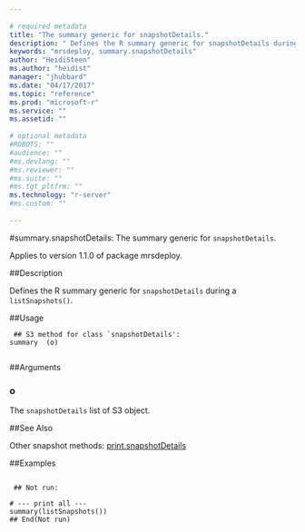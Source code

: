 ```yaml
--- 
 
# required metadata 
title: "The summary generic for snapshotDetails." 
description: " Defines the R summary generic for snapshotDetails during a  listSnapshots(). " 
keywords: "mrsdeploy, summary.snapshotDetails" 
author: "HeidiSteen"
ms.author: "heidist" 
manager: "jhubbard" 
ms.date: "04/17/2017" 
ms.topic: "reference" 
ms.prod: "microsoft-r" 
ms.service: "" 
ms.assetid: "" 
 
# optional metadata 
#ROBOTS: "" 
#audience: "" 
#ms.devlang: "" 
#ms.reviewer: "" 
#ms.suite: "" 
#ms.tgt_pltfrm: "" 
ms.technology: "r-server" 
#ms.custom: "" 
 
--- 
```

 
 
 
 
 #summary.snapshotDetails: The summary generic for `snapshotDetails`.

 Applies to version 1.1.0 of package mrsdeploy.
 
 ##Description
 
Defines the R summary generic for `snapshotDetails` during a 
`listSnapshots()`.
 
 
 ##Usage

```   
 ## S3 method for class `snapshotDetails':
summary  (o)
 
```
 
 ##Arguments

   
  
 ### o
 The `snapshotDetails` list of S3 object. 
  
 
 
 ##See Also
 
Other snapshot methods: [print.snapshotDetails](print-snapshotdetails.md)
   
 ##Examples

 ```
   
  ## Not run:
 
# --- print all ---
summary(listSnapshots())
 ## End(Not run) 
  
 
```
 
 
